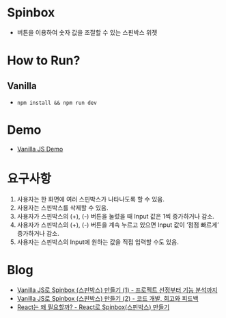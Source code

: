 # Spinbox

- 버튼을 이용하여 숫자 값을 조절할 수 있는 스핀박스 위젯

# How to Run?

## Vanilla

- `npm install && npm run dev`

# Demo

- [Vanilla JS Demo](https://kkan9ma.github.io/spinbox/vanilla/dist)

# 요구사항

1. 사용자는 한 화면에 여러 스핀박스가 나타나도록 할 수 있음.
2. 사용자는 스핀박스를 삭제할 수 있음.
3. 사용자가 스핀박스의 (+), (-) 버튼을 눌렀을 때 Input 값은 1씩 증가하거나 감소.
4. 사용자가 스핀박스의 (+), (-) 버튼을 계속 누르고 있으면 Input 값이 ‘점점 빠르게’ 증가하거나 감소.
5. 사용자는 스핀박스의 Input에 원하는 값을 직접 입력할 수도 있음.

# Blog

- [Vanilla JS로 Spinbox (스핀박스) 만들기 (1) - 프로젝트 선정부터 기능 분석까지](https://kkang.me/spinbox-vanilla-js-1/)
- [Vanilla JS로 Spinbox (스핀박스) 만들기 (2) - 코드 개발, 회고와 피드백](https://kkang.me/spinbox-vanilla-js-2/)
- [React는 왜 필요할까? - React로 Spinbox(스핀박스) 만들기](https://kkang.me/spinbox-react/)

